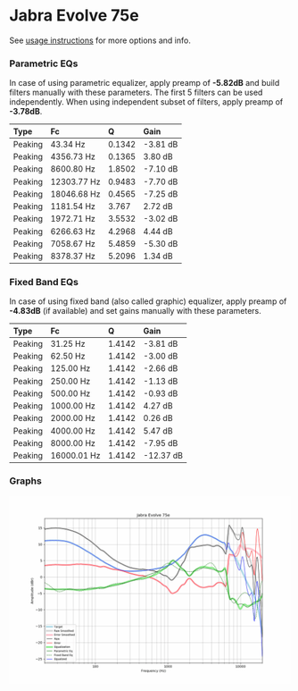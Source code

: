 # Jabra Evolve 75e
See [usage instructions](https://github.com/jaakkopasanen/AutoEq#usage) for more options and info.

### Parametric EQs
In case of using parametric equalizer, apply preamp of **-5.82dB** and build filters manually
with these parameters. The first 5 filters can be used independently.
When using independent subset of filters, apply preamp of **-3.78dB**.

| Type    | Fc          |      Q | Gain     |
|:--------|:------------|:-------|:---------|
| Peaking | 43.34 Hz    | 0.1342 | -3.81 dB |
| Peaking | 4356.73 Hz  | 0.1365 | 3.80 dB  |
| Peaking | 8600.80 Hz  | 1.8502 | -7.10 dB |
| Peaking | 12303.77 Hz | 0.9483 | -7.70 dB |
| Peaking | 18046.68 Hz | 0.4565 | -7.25 dB |
| Peaking | 1181.54 Hz  | 3.767  | 2.72 dB  |
| Peaking | 1972.71 Hz  | 3.5532 | -3.02 dB |
| Peaking | 6266.63 Hz  | 4.2968 | 4.44 dB  |
| Peaking | 7058.67 Hz  | 5.4859 | -5.30 dB |
| Peaking | 8378.37 Hz  | 5.2096 | 1.34 dB  |

### Fixed Band EQs
In case of using fixed band (also called graphic) equalizer, apply preamp of **-4.83dB**
(if available) and set gains manually with these parameters.

| Type    | Fc          |      Q | Gain      |
|:--------|:------------|:-------|:----------|
| Peaking | 31.25 Hz    | 1.4142 | -3.81 dB  |
| Peaking | 62.50 Hz    | 1.4142 | -3.00 dB  |
| Peaking | 125.00 Hz   | 1.4142 | -2.66 dB  |
| Peaking | 250.00 Hz   | 1.4142 | -1.13 dB  |
| Peaking | 500.00 Hz   | 1.4142 | -0.93 dB  |
| Peaking | 1000.00 Hz  | 1.4142 | 4.27 dB   |
| Peaking | 2000.00 Hz  | 1.4142 | 0.26 dB   |
| Peaking | 4000.00 Hz  | 1.4142 | 5.47 dB   |
| Peaking | 8000.00 Hz  | 1.4142 | -7.95 dB  |
| Peaking | 16000.01 Hz | 1.4142 | -12.37 dB |

### Graphs
![](./Jabra%20Evolve%2075e.png)